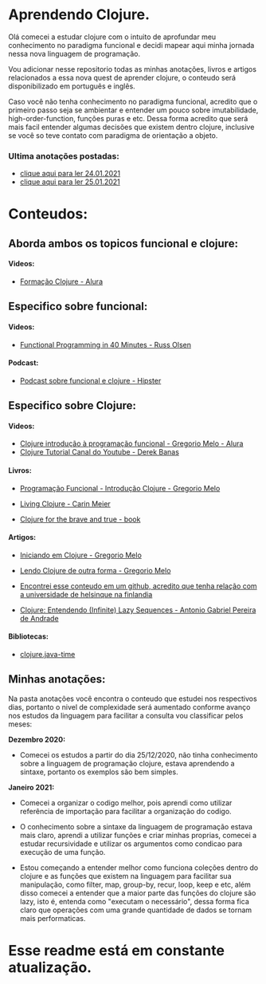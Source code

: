 # **Aprendendo Clojure.**

Olá comecei a estudar clojure com o intuito de aprofundar meu conhecimento no paradigma funcional e decidi mapear aqui minha jornada nessa nova linguagem de programação. 

Vou adicionar nesse repositorio todas as minhas anotações, livros e artigos relacionados a essa nova quest de aprender clojure, o conteudo será disponibilizado em português e inglês. 

Caso você não tenha conhecimento no paradigma funcional, acredito que o primeiro passo seja se ambientar e entender um pouco sobre imutabilidade, high-order-function, funções puras e etc. Dessa forma acredito que será mais facil entender algumas decisões que existem dentro clojure, inclusive se você so teve contato com paradigma de orientação a objeto.

### **Ultima anotações postadas:** 

- [clique aqui para ler 24.01.2021](./anotacoes/janeiro-2021/24-01-2021.md)
- [clique aqui para ler 25.01.2021](./anotacoes/janeiro-2021/25-01-2021.md)


# **Conteudos:** 

## **Aborda ambos os topicos funcional e clojure:**

#### Videos: 
- [Formação Clojure - Alura](https://cursos.alura.com.br/formacao-clojure)

## **Especifico sobre funcional:**

#### Videos: 

- [Functional Programming in 40 Minutes -  Russ Olsen](https://www.youtube.com/watch?v=0if71HOyVjY)


#### Podcast: 

- [Podcast sobre funcional e clojure - Hipster](https://podcasts.google.com/feed/aHR0cHM6Ly9oaXBzdGVycy50ZWNoL2ZlZWQvcG9kY2FzdC8/episode/aHR0cHM6Ly9oaXBzdGVycy50ZWNoLz9wPTI0OTU?hl=pt-BR&ved=2ahUKEwip6vK0-N_tAhV6H7kGHYHoAXoQjrkEegQIBhAL&ep=6)

## **Especifico sobre Clojure:** 

#### Videos: 

- [Clojure introdução à programação funcional - Gregorio Melo - Alura](https://cursos.alura.com.br/course/clojure-introducao-a-programacao-funcional/)
- [Clojure Tutorial Canal do Youtube - Derek Banas](https://www.youtube.com/watch?v=ciGyHkDuPAE)

#### Livros: 
- [Programação Funcional - Introdução Clojure - Gregorio Melo](https://www.casadocodigo.com.br/products/livro-programacao-funcional-clojure)

- [Living Clojure - Carin Meier](https://www.amazon.com.br/dp/B00W4DTCSW/ref=dp-kindle-redirect?_encoding=UTF8&btkr=1)

- [Clojure for the brave and true - book](https://www.braveclojure.com/getting-started/)

#### Artigos: 

- [Iniciando em Clojure - Gregorio Melo](https://medium.com/trainingcenter/iniciando-estudos-na-linguagem-de-programa%C3%A7%C3%A3o-clojure-d4cb3801234e)

- [Lendo Clojure de outra forma - Gregorio Melo](https://programacaofuncional.com.br/programacao-funcional-com-clojure.pdf)

- [Encontrei esse conteudo em um github, acredito que tenha relação com a universidade de helsinque na finlandia](http://iloveponies.github.io/120-hour-epic-sax-marathon/index.html)

- [Clojure: Entendendo (Infinite) Lazy Sequences - Antonio Gabriel Pereira de Andrade](https://medium.com/@antonio.gabriel/clojure-entendendo-infinite-lazy-sequences-2fd87275e048)

#### Bibliotecas: 

- [clojure.java-time](https://github.com/dm3/clojure.java-time)

## **Minhas anotações:**

Na pasta anotações você encontra o conteudo que estudei nos respectivos dias, portanto o nivel de complexidade será aumentado conforme avanço nos estudos da linguagem para facilitar a consulta vou classificar pelos meses:

**Dezembro 2020:**

- Comecei os estudos a partir do dia 25/12/2020, não tinha conhecimento sobre a linguagem de programação clojure, estava aprendendo a sintaxe, portanto os exemplos são bem simples. 

**Janeiro 2021:** 

- Comecei a organizar o codigo melhor, pois aprendi como utilizar referência de importação para facilitar a organização do codigo.

- O conhecimento sobre a sintaxe da linguagem de programação estava mais claro, aprendi a utilizar funções e criar minhas proprias, comecei a estudar recursividade e utilizar os argumentos como condicao para execução de uma função.

- Estou começando a entender melhor como funciona coleções dentro do clojure e as funções que existem na linguagem para facilitar sua manipulação, como filter, map, group-by, recur, loop, keep e etc, além disso comecei a entender que a maior parte das funções do clojure são lazy, isto é, entenda como "executam o necessário", dessa forma fica claro que operações com uma grande quantidade de dados se tornam mais performaticas.

# **Esse readme está em constante atualização.**
